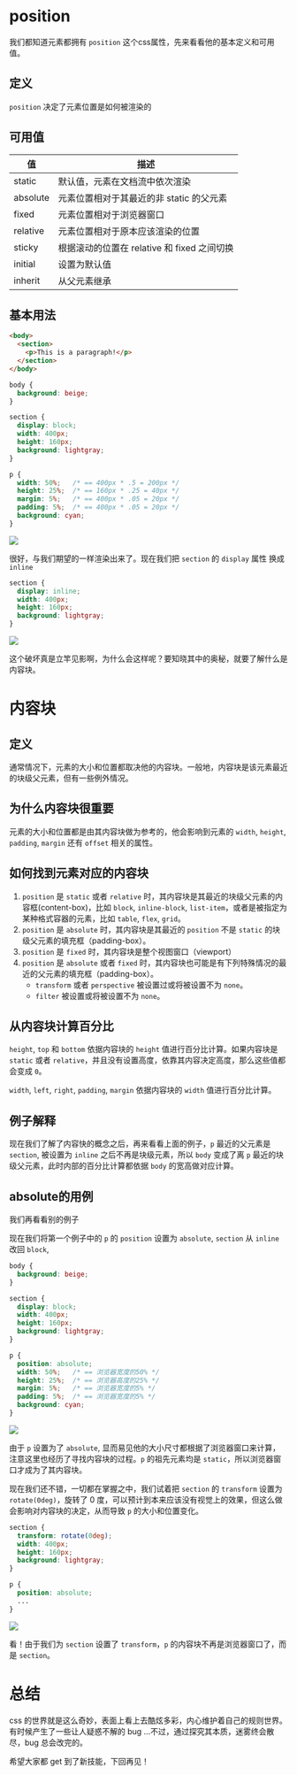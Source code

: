 # position

我们都知道元素都拥有 `position` 这个css属性，先来看看他的基本定义和可用值。

## 定义

  `position` 决定了元素位置是如何被渲染的

## 可用值

| 值       | 描述                                        |
| ---      | ---                                         |
| static   | 默认值，元素在文档流中依次渲染              |
| absolute | 元素位置相对于其最近的非 static 的父元素    |
| fixed    | 元素位置相对于浏览器窗口                    |
| relative | 元素位置相对于原本应该渲染的位置            |
| sticky   | 根据滚动的位置在 relative 和 fixed 之间切换 |
| initial  | 设置为默认值                                |
| inherit  | 从父元素继承                                |

## 基本用法


```html
<body>
  <section>
    <p>This is a paragraph!</p>
  </section>
</body>
```

```css
body {
  background: beige;
}

section {
  display: block;
  width: 400px;
  height: 160px;
  background: lightgray;
}

p {
  width: 50%;   /* == 400px * .5 = 200px */
  height: 25%;  /* == 160px * .25 = 40px */
  margin: 5%;   /* == 400px * .05 = 20px */
  padding: 5%;  /* == 400px * .05 = 20px */
  background: cyan;
}
```

![](screenshots/15158450092303.jpg)

很好，与我们期望的一样渲染出来了。现在我们把 `section` 的 `display` 属性 换成 `inline`

```css
section {
  display: inline;
  width: 400px;
  height: 160px;
  background: lightgray;
}
```

![](screenshots/15158453138981.jpg)

这个破坏真是立竿见影啊，为什么会这样呢？要知晓其中的奥秘，就要了解什么是内容块。

# 内容块

## 定义

通常情况下，元素的大小和位置都取决他的内容块。一般地，内容块是该元素最近的块级父元素，但有一些例外情况。

## 为什么内容块很重要

元素的大小和位置都是由其内容块做为参考的，他会影响到元素的 `width`, `height`, `padding`, `margin` 还有 `offset` 相关的属性。

## 如何找到元素对应的内容块

1. `position` 是 `static` 或者 `relative` 时，其内容块是其最近的块级父元素的内容框(content-box)，比如 `block`, `inline-block`, `list-item`，或者是被指定为某种格式容器的元素，比如 `table`, `flex`, `grid`。
2. `position` 是 `absolute` 时，其内容块是其最近的 `position` 不是 `static` 的块级父元素的填充框（padding-box）。
3. `position` 是 `fixed` 时，其内容块是整个视图窗口（viewport）
4. `position` 是 `absolute` 或者 `fixed` 时，其内容块也可能是有下列特殊情况的最近的父元素的填充框（padding-box）。
    - `transform` 或者 `perspective` 被设置过或将被设置不为 `none`。
    - `filter` 被设置或将被设置不为 `none`。

## 从内容块计算百分比

`height`, `top` 和 `bottom` 依据内容块的 `height` 值进行百分比计算。如果内容块是 `static` 或者 `relative`，并且没有设置高度，依靠其内容决定高度，那么这些值都会变成 `0`。

`width`, `left`, `right`, `padding`, `margin` 依据内容块的 `width` 值进行百分比计算。

## 例子解释

现在我们了解了内容快的概念之后，再来看看上面的例子，`p` 最近的父元素是 `section`, 被设置为 `inline` 之后不再是块级元素，所以 `body` 变成了离 `p` 最近的块级父元素，此时内部的百分比计算都依据 `body` 的宽高做对应计算。

## absolute的用例

我们再看看别的例子

现在我们将第一个例子中的 `p` 的 `position` 设置为 `absolute`, `section` 从 `inline` 改回 `block`,

```css
body {
  background: beige;
}

section {
  display: block;
  width: 400px;
  height: 160px;
  background: lightgray;
}

p {
  position: absolute;
  width: 50%;   /* == 浏览器宽度的50% */
  height: 25%;  /* == 浏览器高度的25% */
  margin: 5%;   /* == 浏览器宽度的5% */
  padding: 5%;  /* == 浏览器宽度的5% */
  background: cyan;
}

```

![](screenshots/15158475116782.jpg)

由于 `p` 设置为了 `absolute`, 显而易见他的大小尺寸都根据了浏览器窗口来计算，注意这里也经历了寻找内容块的过程。`p` 的祖先元素均是 `static`，所以浏览器窗口才成为了其内容块。

现在我们还不错，一切都在掌握之中，我们试着把 `section` 的 `transform` 设置为 `rotate(0deg)`，旋转了 0 度，可以预计到本来应该没有视觉上的效果，但这么做会影响对内容块的决定，从而导致 `p` 的大小和位置变化。

```css
section {
  transform: rotate(0deg);
  width: 400px;
  height: 160px;
  background: lightgray;
}

p {
  position: absolute;
  ...
}
```

![](screenshots/15158479580723.jpg)

看！由于我们为 `section` 设置了 `transform`，`p` 的内容块不再是浏览器窗口了，而是 `section`。

# 总结

css 的世界就是这么奇妙，表面上看上去酷炫多彩，内心维护着自己的规则世界。有时候产生了一些让人疑惑不解的 bug ...不过，通过探究其本质，迷雾终会散尽，bug 总会改完的。

希望大家都 get 到了新技能，下回再见！





